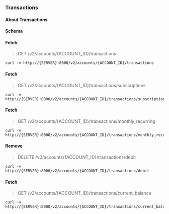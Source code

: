 ### Transactions

#### About Transactions

#### Schema



#### Fetch

> GET /v2/accounts/{ACCOUNT_ID}/transactions

```curl
curl -v http://{SERVER}:8000/v2/accounts/{ACCOUNT_ID}/transactions
```

#### Fetch

> GET /v2/accounts/{ACCOUNT_ID}/transactions/subscriptions

```curl
curl -v http://{SERVER}:8000/v2/accounts/{ACCOUNT_ID}/transactions/subscriptions
```

#### Fetch

> GET /v2/accounts/{ACCOUNT_ID}/transactions/monthly_recurring

```curl
curl -v http://{SERVER}:8000/v2/accounts/{ACCOUNT_ID}/transactions/monthly_recurring
```

#### Remove

> DELETE /v2/accounts/{ACCOUNT_ID}/transactions/debit

```curl
curl -v http://{SERVER}:8000/v2/accounts/{ACCOUNT_ID}/transactions/debit
```

#### Fetch

> GET /v2/accounts/{ACCOUNT_ID}/transactions/current_balance

```curl
curl -v http://{SERVER}:8000/v2/accounts/{ACCOUNT_ID}/transactions/current_balance
```


